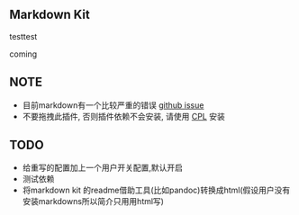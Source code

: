 <h2 id="markdown-kit">Markdown Kit</h2>
test<body>test</body>
<p>coming</p>
<h2 id="note">NOTE</h2>
<ul>
<li>目前markdown有一个比较严重的错误 <a href="https://github.com/Jermolene/TiddlyWiki5/issues/7782">github issue</a></li>
<li>不要拖拽此插件, 否则插件依赖不会安装, 请使用 <a href="https://tw-cpl.netlify.app/#Welcome:Index%20Welcome">CPL</a> 安装</li>
</ul>
<h2 id="todo">TODO</h2>
<ul>
<li>给重写的配置加上一个用户开关配置,默认开启</li>
<li>测试依赖</li>
<li>将markdown kit 的readme借助工具(比如pandoc)转换成html(假设用户没有安装markdowns所以简介只用用html写)</li>
</ul>

<!--
 ## Markdown Kit

coming

## NOTE

- 目前markdown有一个比较严重的错误 [github issue](https://github.com/Jermolene/TiddlyWiki5/issues/7782)
- 不要拖拽此插件, 否则插件依赖不会安装, 请使用 [CPL](https://tw-cpl.netlify.app/#Welcome:Index%20Welcome) 安装
- codemirror-mode-markdown依赖插件mode-xml
## TODO

- 给重写的配置加上一个用户开关配置,默认开启
- 测试依赖
- 将markdown kit 的readme借助工具(比如pandoc)转换成html(假设用户没有安装markdowns所以简介只用用html写)
  - https://markdowntohtml.com/
-->
